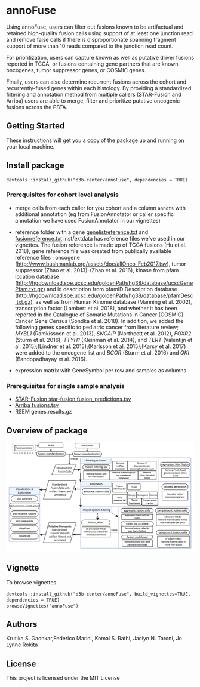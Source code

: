 # annoFuse

Using annoFuse, users can filter out fusions known to be artifactual and retained high-quality fusion calls using support of at least one junction read and remove false calls if there is disproportionate spanning fragment support of more than 10 reads compared to the junction read count. 

For prioritization, users can capture known as well as putative driver fusions reported in TCGA, or fusions containing gene partners that are known oncogenes, tumor suppressor genes, or COSMIC genes. 

Finally, users can also determine recurrent fusions across the cohort and recurrently-fused genes within each histology. By providing a standardized filtering and annotation method from multiple callers (STAR-Fusion and Arriba) users are able to merge, filter and prioritize putative oncogenic fusions across the PBTA. 

## Getting Started

These instructions will get you a copy of the package up and running on your local machine. 

## Install package

```
devtools::install_github("d3b-center/annoFuse", dependencies = TRUE)
```

### Prerequisites for cohort level analysis

 - merge calls from each caller for you cohort and a column `annots` with additional annotation (eg from FusionAnnotator or caller specific annotation we have used FusionAnnotator in our vignettes)

 - reference folder  with a gene [genelistreference.txt](https://github.com/d3b-center/annoFuse/blob/master/inst/extdata/genelistreference.txt) and [fusionreference.txt](https://github.com/d3b-center/annoFuse/blob/master/inst/extdata/fusionreference.txt) inst/extdata has reference files we've used in our vignettes.
The fusion reference is made up of TCGA fusions (Hu et al. 2018), gene reference file was created from publically available reference files : oncogene (http://www.bushmanlab.org/assets/doc/allOnco_Feb2017.tsv), tumor suppressor (Zhao et al. 2013)-(Zhao et al. 2016), kinase from pfam location database (http://hgdownload.soe.ucsc.edu/goldenPath/hg38/database/ucscGenePfam.txt.gz) and id description from pfamID Description database (http://hgdownload.soe.ucsc.edu/goldenPath/hg38/database/pfamDesc.txt.gz), as well as from Human Kinome database (Manning et al. 2002), transcription factor (Lambert et al. 2018), and  whether it has been reported in the Catalogue of Somatic Mutations in Cancer (COSMIC) Cancer Gene Census (Sondka et al. 2018). In addition,  we added the following genes specific to pediatric cancer from literature review; _MYBL1_ (Ramkissoon et al. 2013), _SNCAIP_ (Northcott et al. 2012), _FOXR2_ (Sturm et al. 2016), _TTYH1_ (Kleinman et al. 2014), and _TERT_ (Valentijn et al. 2015);(Lindner et al. 2015);(Karlsson et al. 2015);(Karsy et al. 2017)  were added to the oncogene list and _BCOR_ (Sturm et al. 2016) and _QKI_ (Bandopadhayay et al. 2016).

 - expression matrix with GeneSymbol per row and samples as columns
 
### Prerequisites for single sample analysis

 - [STAR-Fusion star-fusion.fusion_predictions.tsv ](https://github.com/STAR-Fusion/STAR-Fusion/wiki#output-from-star-fusion)
 - [Arriba fusions.tsv](https://arriba.readthedocs.io/en/latest/output-files/)
 - RSEM genes.results.gz

## Overview of package

![](vignettes/Figure_1.png)


## Vignette

To browse vignettes

```
devtools::install_github("d3b-center/annoFuse", build_vignettes=TRUE, dependencies = TRUE)
browseVignettes("annoFuse")
```



## Authors
Krutika S. Gaonkar,Federico Marini, Komal S. Rathi, Jaclyn N. Taroni, Jo Lynne Rokita

## License

This project is licensed under the MIT License 
